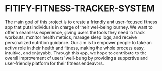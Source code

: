 # FITIFY-FITNESS-TRACKER-SYSTEM

The main goal of this project is to create a friendly and user-focused fitness app that puts individuals in charge of their well-being journey. We want to offer a seamless experience, giving users the tools they need to track workouts, monitor health metrics, manage sleep logs, and receive personalized nutrition guidance. Our aim is to empower people to take an active role in their health and fitness, making the whole process easy, intuitive, and enjoyable. Through this app, we hope to contribute to the overall improvement of users' well-being by providing a supportive and user-friendly platform for their fitness endeavors.
